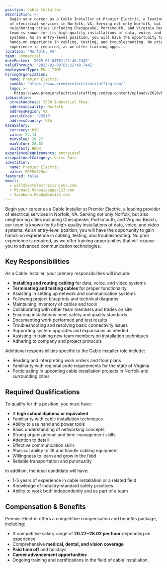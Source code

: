 ```yaml
---
position: Cable Installer
description: >-
  Begin your career as a Cable Installer at Premier Electric, a leading provider
  of electrical services in Norfolk, VA. Serving not only Norfolk, but also
  neighboring cities including Chesapeake, Portsmouth, and Virginia Beach, our
  team is known for its high-quality installations of data, voice, and video
  systems. As an entry-level position, you will have the opportunity to gain
  hands-on experience in cabling, testing, and troubleshooting. No prior
  experience is required, as we offer training oppo...
location: 'Norfolk, VA'
team: Commercial
datePosted: '2025-01-04T01:22:48.744Z'
validThrough: '2025-02-09T01:22:48.744Z'
employmentType: FULL_TIME
hiringOrganization:
  name: Premier Electric
  sameAs: 'https://www.premierelectricalstaffing.com/'
  logo: >-
    https://www.premierelectricalstaffing.com/wp-content/uploads/2020/05/Premier-Electrical-Staffing-logo.png
jobLocation:
  streetAddress: 3338 Industrial Pkwy.
  addressLocality: Norfolk
  addressRegion: VA
  postalCode: '23510'
  addressCountry: USA
baseSalary:
  currency: USD
  value: 24.14
  minValue: 20.27
  maxValue: 28.02
  unitText: HOUR
experienceRequirements: entryLevel
occupationalCategory: Voice Data
identifier:
  name: Premier Electric
  value: PREMu029oa
featured: false
email:
  - will@bestelectricianjobs.com
  - Michael.Mckeaige@pes123.com
  - Sarahann.Moody@pes123.com
---
```




Begin your career as a Cable Installer at Premier Electric, a leading provider of electrical services in Norfolk, VA. Serving not only Norfolk, but also neighboring cities including Chesapeake, Portsmouth, and Virginia Beach, our team is known for its high-quality installations of data, voice, and video systems. As an entry-level position, you will have the opportunity to gain hands-on experience in cabling, testing, and troubleshooting. No prior experience is required, as we offer training opportunities that will expose you to advanced communication technologies. 

## Key Responsibilities
As a Cable Installer, your primary responsibilities will include:

- **Installing and routing cabling** for data, voice, and video systems
- **Terminating and testing cables** for proper functionality
- Assisting in setting up network and communication systems
- Following project blueprints and technical diagrams
- Maintaining inventory of cables and tools
- Collaborating with other team members and trades on site
- Ensuring installations meet safety and quality standards
- Documenting work performed and test results
- Troubleshooting and resolving basic connectivity issues
- Supporting system upgrades and expansions as needed
- Assisting in training new team members on installation techniques
- Adhering to company and project protocols

Additional responsibilities specific to the Cable Installer role include:

- Reading and interpreting work orders and floor plans
- Familiarity with regional code requirements for the state of Virginia
- Participating in upcoming cable installation projects in Norfolk and surrounding cities

## Required Qualifications
To qualify for this position, you must have:

- A **high school diploma or equivalent**
- Familiarity with cable installation techniques
- Ability to use hand and power tools
- Basic understanding of networking concepts
- Strong organizational and time-management skills
- Attention to detail
- Effective communication skills
- Physical ability to lift and handle cabling equipment
- Willingness to learn and grow in the field
- Reliable transportation and punctuality

In addition, the ideal candidate will have:

- 1-5 years of experience in cable installation or a related field
- Knowledge of industry-standard safety practices
- Ability to work both independently and as part of a team

## Compensation & Benefits
Premier Electric offers a competitive compensation and benefits package, including:

- A competitive salary range of **$20.27-$28.02 per hour** depending on experience
- Comprehensive **medical, dental, and vision coverage**
- **Paid time off** and holidays
- **Career advancement opportunities**
- Ongoing training and certifications in the field of cable installation.
